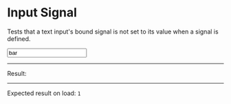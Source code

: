 # Input Signal

Tests that a text input's bound signal is not set to its value when a signal is defined.

<div data-signals-result="'foo'">
  <input type="text" data-bind-result value="bar" class="input input-bordered" />
  <hr />
  Result:
  <code id="result" data-text="$result === 'foo' ? 1 : 0"></code>
  <hr />
  Expected result on load: <code>1</code>
</div>